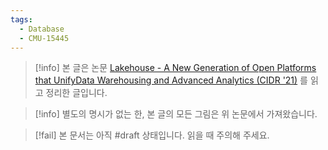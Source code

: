 ```yaml
---
tags:
  - Database
  - CMU-15445
---
```

> [!info] 본 글은 논문 [Lakehouse - A New Generation of Open Platforms that UnifyData Warehousing and Advanced Analytics (CIDR '21)](https://www.cidrdb.org/cidr2021/papers/cidr2021_paper17.pdf) 를 읽고 정리한 글입니다.

> [!info] 별도의 명시가 없는 한, 본 글의 모든 그림은 위 논문에서 가져왔습니다.

> [!fail] 본 문서는 아직 #draft 상태입니다. 읽을 때 주의해 주세요.

